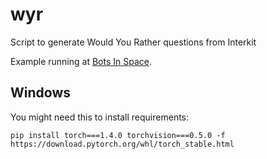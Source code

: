 # wyr
 Script to generate Would You Rather questions from Interkit
 
 Example running at <a rel="me" href="https://botsin.space/wouldyourather">Bots In Space</a>.

## Windows
You might need this to install requirements:
```
pip install torch===1.4.0 torchvision===0.5.0 -f https://download.pytorch.org/whl/torch_stable.html
```
